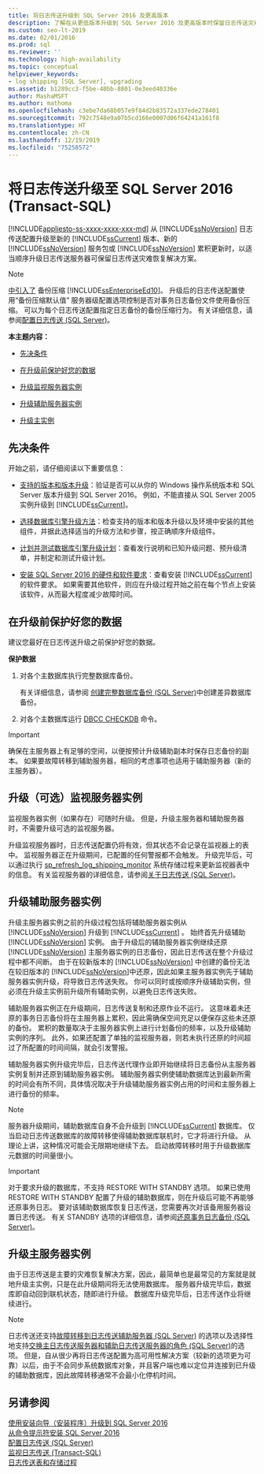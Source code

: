 ```yaml
---
title: 将日志传送升级到 SQL Server 2016 及更高版本
description: 了解在从更低版本升级到 SQL Server 2016 及更高版本时保留日志传送灾难恢复解决方案的适当顺序。
ms.custom: seo-lt-2019
ms.date: 02/01/2016
ms.prod: sql
ms.reviewer: ''
ms.technology: high-availability
ms.topic: conceptual
helpviewer_keywords:
- log shipping [SQL Server], upgrading
ms.assetid: b1289cc3-f5be-40bb-8801-0e3eed40336e
author: MashaMSFT
ms.author: mathoma
ms.openlocfilehash: c3ebe7da68b057e9f84d2b83572a337ede278401
ms.sourcegitcommit: 792c7548e9a07b5cd166e0007d06f64241a161f8
ms.translationtype: HT
ms.contentlocale: zh-CN
ms.lasthandoff: 12/19/2019
ms.locfileid: "75258572"
---
```

# <a name="upgrading-log-shipping-to-sql-server-2016-transact-sql"></a>将日志传送升级至 SQL Server 2016 (Transact-SQL)
[!INCLUDE[appliesto-ss-xxxx-xxxx-xxx-md](../../includes/appliesto-ss-xxxx-xxxx-xxx-md.md)]
  从 [!INCLUDE[ssNoVersion](../../includes/ssnoversion-md.md)] 日志传送配置升级至新的 [!INCLUDE[ssCurrent](../../includes/sscurrent-md.md)] 版本、新的 [!INCLUDE[ssNoVersion](../../includes/ssnoversion-md.md)] 服务包或 [!INCLUDE[ssNoVersion](../../includes/ssnoversion-md.md)] 累积更新时，以适当顺序升级日志传送服务器可保留日志传送灾难恢复解决方案。  
  
> [!NOTE]  
>  [中引入了](../../relational-databases/backup-restore/backup-compression-sql-server.md) 备份压缩 [!INCLUDE[ssEnterpriseEd10](../../includes/ssenterpriseed10-md.md)]。 升级后的日志传送配置使用“备份压缩默认值”  服务器级配置选项控制是否对事务日志备份文件使用备份压缩。 可以为每个日志传送配置指定日志备份的备份压缩行为。 有关详细信息，请参阅[配置日志传送 (SQL Server)](../../database-engine/log-shipping/configure-log-shipping-sql-server.md)。  
  
 **本主题内容：**  
  
-   [先决条件](#Prerequisites)  
  
-   [在升级前保护好您的数据](#ProtectData)  
  
-   [升级监视服务器实例](#UpgradeMonitor)  
  
-   [升级辅助服务器实例](#UpgradeSecondaries)  
  
-   [升级主实例](#UpgradePrimary)  
  
##  <a name="Prerequisites"></a>先决条件  
 开始之前，请仔细阅读以下重要信息：  
  
-   [支持的版本和版本升级](../../database-engine/install-windows/supported-version-and-edition-upgrades.md)：验证是否可以从你的 Windows 操作系统版本和 SQL Server 版本升级到 SQL Server 2016。 例如，不能直接从 SQL Server 2005 实例升级到 [!INCLUDE[ssCurrent](../../includes/sscurrent-md.md)]。  
  
-   [选择数据库引擎升级方法](../../database-engine/install-windows/choose-a-database-engine-upgrade-method.md)：检查支持的版本和版本升级以及环境中安装的其他组件，并据此选择适当的升级方法和步骤，按正确顺序升级组件。  
  
-   [计划并测试数据库引擎升级计划](../../database-engine/install-windows/plan-and-test-the-database-engine-upgrade-plan.md)：查看发行说明和已知升级问题、预升级清单，并制定和测试升级计划。  
  
-   [安装 SQL Server 2016 的硬件和软件要求](../../sql-server/install/hardware-and-software-requirements-for-installing-sql-server.md)：查看安装 [!INCLUDE[ssCurrent](../../includes/sscurrent-md.md)] 的软件要求。 如果需要其他软件，则应在升级过程开始之前在每个节点上安装该软件，从而最大程度减少故障时间。  
  
##  <a name="ProtectData"></a> 在升级前保护好您的数据  
 建议您最好在日志传送升级之前保护好您的数据。  
  
 **保护数据**  
  
1.  对各个主数据库执行完整数据库备份。  
  
     有关详细信息，请参阅 [创建完整数据库备份 (SQL Server)](../../relational-databases/backup-restore/create-a-full-database-backup-sql-server.md)中创建差异数据库备份。  
  
2.  对各个主数据库运行 [DBCC CHECKDB](../../t-sql/database-console-commands/dbcc-checkdb-transact-sql.md) 命令。  
  
> [!IMPORTANT]  
>  确保在主服务器上有足够的空间，以便按预计升级辅助副本时保存日志备份的副本。  如果要故障转移到辅助服务器，相同的考虑事项也适用于辅助服务器（新的主服务器）。  
  
##  <a name="UpgradeMonitor"></a> 升级（可选）监视服务器实例  
 监视服务器实例（如果存在）可随时升级。 但是，升级主服务器和辅助服务器时，不需要升级可选的监视服务器。  
  
 升级监视服务器时，日志传送配置仍将有效，但其状态不会记录在监视器上的表中。 监视服务器正在升级期间，已配置的任何警报都不会触发。 升级完毕后，可以通过执行 [sp_refresh_log_shipping_monitor](../../relational-databases/system-stored-procedures/sp-refresh-log-shipping-monitor-transact-sql.md) 系统存储过程来更新监视器表中的信息。   有关监视服务器的详细信息，请参阅[关于日志传送 (SQL Server)](../../database-engine/log-shipping/about-log-shipping-sql-server.md)。  
  
##  <a name="UpgradeSecondaries"></a> 升级辅助服务器实例  
 升级主服务器实例之前的升级过程包括将辅助服务器实例从 [!INCLUDE[ssNoVersion](../../includes/ssnoversion-md.md)] 升级到 [!INCLUDE[ssCurrent](../../includes/sscurrent-md.md)] 。 始终首先升级辅助 [!INCLUDE[ssNoVersion](../../includes/ssnoversion-md.md)] 实例。 由于升级后的辅助服务器实例继续还原 [!INCLUDE[ssNoVersion](../../includes/ssnoversion-md.md)] 主服务器实例的日志备份，因此日志传送在整个升级过程中都不间断。 由于在较新版本的 [!INCLUDE[ssNoVersion](../../includes/ssnoversion-md.md)] 中创建的备份无法在较旧版本的 [!INCLUDE[ssNoVersion](../../includes/ssnoversion-md.md)]中还原，因此如果主服务器实例先于辅助服务器实例升级，将导致日志传送失败。 你可以同时或按顺序升级辅助实例，但必须在升级主实例前升级所有辅助实例，以避免日志传送失败。  
  
 辅助服务器实例正在升级期间，日志传送复制和还原作业不运行。 这意味着未还原的事务日志备份将在主服务器上累积，因此需确保空间充足以便保存这些未还原的备份。 累积的数量取决于主服务器实例上进行计划备份的频率，以及升级辅助实例的序列。 此外，如果还配置了单独的监视服务器，则若未执行还原的时间超过了所配置的时间间隔，就会引发警报。  
  
 辅助服务器实例升级完毕后，日志传送代理作业即开始继续将日志备份从主服务器实例复制并还原到辅助服务器实例。 辅助服务器实例使辅助数据库达到最新所需的时间会有所不同，具体情况取决于升级辅助服务器实例占用的时间和主服务器上进行备份的频率。  
  
> [!NOTE]  
>  服务器升级期间，辅助数据库自身不会升级到 [!INCLUDE[ssCurrent](../../includes/sscurrent-md.md)] 数据库。 仅当启动日志传送数据库的故障转移使得辅助数据库联机时，它才将进行升级。 从理论上讲，这种情况可能会无限期地继续下去。 启动故障转移时用于升级数据库元数据的时间量很小。  
  
> [!IMPORTANT]  
>  对于要求升级的数据库，不支持 RESTORE WITH STANDBY 选项。 如果已使用 RESTORE WITH STANDBY 配置了升级的辅助数据库，则在升级后可能不再能够还原事务日志。 要对该辅助数据库恢复日志传送，您需要再次对该备用服务器设置日志传送。 有关 STANDBY 选项的详细信息，请参阅[还原事务日志备份 (SQL Server)](../../relational-databases/backup-restore/restore-a-transaction-log-backup-sql-server.md)。  
  
##  <a name="UpgradePrimary"></a> 升级主服务器实例  
 由于日志传送是主要的灾难恢复解决方案，因此，最简单也是最常见的方案就是就地升级主实例，只是在此升级期间将无法使用数据库。 服务器升级完毕后，数据库即自动回到联机状态，随即进行升级。 数据库升级完毕后，日志传送作业将继续进行。  
  
> [!NOTE]  
>  日志传送还支持[故障转移到日志传送辅助服务器 (SQL Server)](../../database-engine/log-shipping/fail-over-to-a-log-shipping-secondary-sql-server.md) 的选项以及选择性地支持[交换主日志传送服务器和辅助日志传送服务器的角色 (SQL Server)](../../database-engine/log-shipping/change-roles-between-primary-and-secondary-log-shipping-servers-sql-server.md)的选项。 但是，自从很少再将日志传送配置为高可用性解决方案（较新的选项更为可靠）以后，由于不会同步系统数据库对象，并且客户端也难以定位并连接到已升级的辅助数据库，因此故障转移通常不会最小化停机时间。  
  
## <a name="see-also"></a>另请参阅  
 [使用安装向导（安装程序）升级到 SQL Server 2016](../../database-engine/install-windows/upgrade-sql-server-using-the-installation-wizard-setup.md)   
 [从命令提示符安装 SQL Server 2016](../../database-engine/install-windows/install-sql-server-2016-from-the-command-prompt.md)   
 [配置日志传送 (SQL Server)](../../database-engine/log-shipping/configure-log-shipping-sql-server.md)   
 [监视日志传送 (Transact-SQL)](../../database-engine/log-shipping/monitor-log-shipping-transact-sql.md)   
 [日志传送表和存储过程](../../database-engine/log-shipping/log-shipping-tables-and-stored-procedures.md)  
  
  
